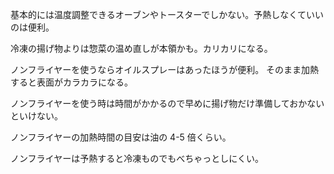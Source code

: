 基本的には温度調整できるオーブンやトースターでしかない。予熱しなくていいのは便利。

冷凍の揚げ物よりは惣菜の温め直しが本領かも。カリカリになる。

ノンフライヤーを使うならオイルスプレーはあったほうが便利。
そのまま加熱すると表面がカラカラになる。

ノンフライヤーを使う時は時間がかかるので早めに揚げ物だけ準備しておかないといけない。

ノンフライヤーの加熱時間の目安は油の 4-5 倍くらい。

ノンフライヤーは予熱すると冷凍ものでもべちゃっとしにくい。
